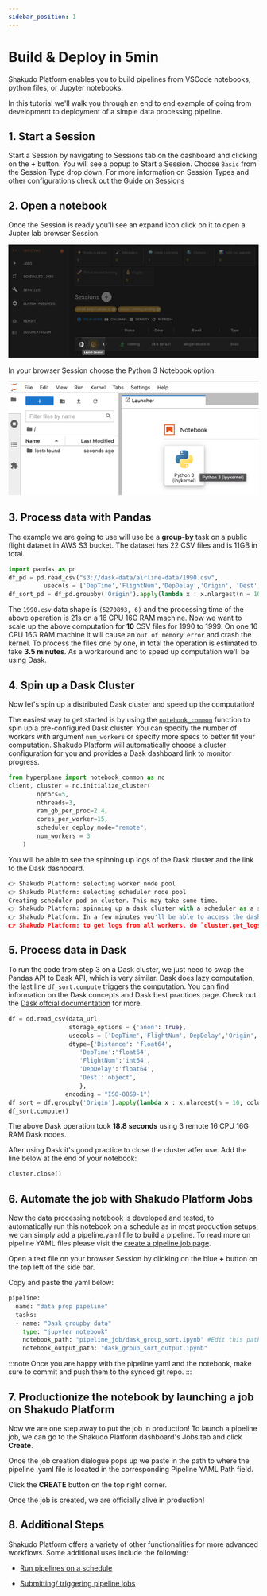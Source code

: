 ```yaml
---
sidebar_position: 1
---
```



# Build & Deploy in 5min

Shakudo Platform enables you to build pipelines from VSCode notebooks, python files, or Jupyter notebooks.

In this tutorial we'll walk you through an end to end example of going from development to deployment of a simple data processing pipeline.

## 1. Start a Session

Start a Session by navigating to Sessions tab on the dashboard and clicking on the **+** button. 
You will see a popup to Start a Session. Choose `Basic` from the Session Type drop down. For more information on Session Types and other configurations check out the [Guide on Sessions](/docs/shakudo-platform-features/sessions.md)

## 2. Open a notebook

Once the Session is ready you'll see an expand icon click on it to open a Jupter lab browser Session.

![launchsession](img/launchsession.png)

In your browser Session choose the Python 3 Notebook option.

![pythonnotebook](img/pythonnotebook.png)

## 3. Process data with Pandas

The example we are going to use will use be a **group-by** task on a public flight dataset in AWS S3 bucket. The dataset has 22 CSV files and is 11GB in total.

```python
import pandas as pd
df_pd = pd.read_csv("s3://dask-data/airline-data/1990.csv", 
          usecols = ['DepTime','FlightNum','DepDelay','Origin', 'Dest','Distance'])
df_sort_pd = df_pd.groupby('Origin').apply(lambda x : x.nlargest(n = 10, columns = 'Distance'))
```

The `1990.csv` data shape is `(5270893, 6)` and the processing time of the above operation is 21s on a 16 CPU 16G RAM machine. Now we want to scale up the above computation for **10** CSV files for 1990 to 1999. On one 16 CPU 16G RAM machine it will cause an `out of memory error` and crash the kernel. To process the files one by one, in total the operation is estimated to take **3.5 minutes**. As a workaround and to speed up computation we'll be using Dask.

## 4. Spin up a Dask Cluster

Now let's spin up a distributed Dask cluster and speed up the computation!

The easiest way to get started is by using the [`notebook_common`](../shakudo-platform-features/api/dask.md) function to spin up a pre-configured Dask cluster. You can specify the number of workers with argument `num_workers` or specify more specs to better fit your computation. Shakudo Platform will automatically choose a cluster configuration for you and provides a Dask dashboard link to monitor progress.

```python
from hyperplane import notebook_common as nc
client, cluster = nc.initialize_cluster(
        nprocs=5,
        nthreads=3,
        ram_gb_per_proc=2.4,
        cores_per_worker=15,
        scheduler_deploy_mode="remote",
        num_workers = 3
    )
```

You will be able to see the spinning up logs of the Dask cluster and the link to the Dask dashboard.

```python
👉 Shakudo Platform: selecting worker node pool
👉 Shakudo Platform: selecting scheduler node pool
Creating scheduler pod on cluster. This may take some time.
👉 Shakudo Platform: spinning up a dask cluster with a scheduler as a standalone container.
👉 Shakudo Platform: In a few minutes you'll be able to access the dashboard at https://ds.hyperplane.dev/dask-cluster-e002f3d0-b18d-4027-81c5-bed613eb63a4/status
👉 Shakudo Platform: to get logs from all workers, do `cluster.get_logs()`
```

## 5. Process data in Dask

To run the code from step 3 on a Dask cluster, we just need to swap the Pandas API to Dask API, which is very similar. Dask does lazy computation, the last line `df_sort.compute` triggers the computation. You can find information on the Dask concepts and Dask best practices page. Check out the [Dask offcial documentation](https://docs.dask.org/en/) for more.

```python
df = dd.read_csv(data_url, 
                 storage_options = {'anon': True},
                 usecols = ['DepTime','FlightNum','DepDelay','Origin', 'Dest','Distance'],
                 dtype={'Distance': 'float64',
                    'DepTime':'float64',
                    'FlightNum':'int64',
                    'DepDelay':'float64',
                    'Dest':'object',
                    }, 
                encoding = "ISO-8859-1")
df_sort = df.groupby('Origin').apply(lambda x : x.nlargest(n = 10, columns = 'Distance'))
df_sort.compute()
```

The above Dask operation took **18.8 seconds** using 3 remote 16 CPU 16G RAM Dask nodes.

After using Dask it's good practice to close the cluster atfer use. Add the line below at the end of your notebook:

```python
cluster.close()
```

## 6. Automate the job with Shakudo Platform Jobs

Now the data processing notebook is developed and tested, to automatically run this notebook on a schedule as in most production setups, we can simply add a pipeline.yaml file to build a pipeline. To read more on pipeline YAML files please visit the [create a pipeline job page](/docs/shakudo-platform-features/jobs.md/#getstartedwithjobs).

Open a text file on your browser Session by clicking on the blue **+** button on the top left of the side bar. 

Copy and paste the yaml below:

```python
pipeline:
  name: "data prep pipeline"
  tasks:
  - name: "Dask groupby data"
    type: "jupyter notebook"
    notebook_path: "pipeline_job/dask_group_sort.ipynb" #Edit this path to where the notebook is stored
    notebook_output_path: "dask_group_sort_output.ipynb" 
```
:::note
Once you are happy with the pipeline yaml and the notebook, make sure to commit and push them to the synced git repo. 
:::

## 7. Productionize the notebook by launching a job on Shakudo Platform

Now we are one step away to put the job in production! To launch a pipeline job, we can go to the Shakudo Platform dashboard's Jobs tab and click **Create**.

Once the job creation dialogue pops up we paste in the path to where the pipeline .yaml file is located in the corresponding Pipeline YAML Path field. 

Click the **CREATE** button on the top right corner.

Once the job is created, we are officially alive in production!

## 8. Additional Steps
Shakudo Platform offers a variety of other functionalities for more advanced workflows. Some additional uses include the following:

* [Run pipelines on a schedule](/docs/shakudo-platform-features/jobs.md/#scheduleajob)

* [Submitting/ triggering pipeline jobs](/docs/shakudo-platform-features/jobs.md/#triggerajob)
